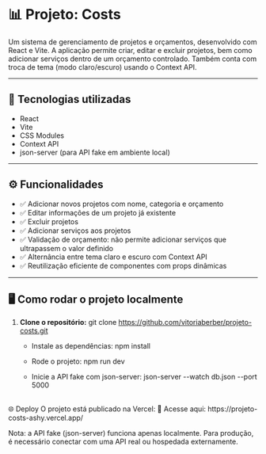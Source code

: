 # 📊 Projeto: **Costs**

Um sistema de gerenciamento de projetos e orçamentos, desenvolvido com React e Vite. A aplicação permite criar, editar e excluir projetos, bem como adicionar serviços dentro de um orçamento controlado. Também conta com troca de tema (modo claro/escuro) usando o Context API.

---

## 🚀 Tecnologias utilizadas

- React
- Vite
- CSS Modules
- Context API
- json-server (para API fake em ambiente local)
---

## ⚙️ Funcionalidades

- ✅ Adicionar novos projetos com nome, categoria e orçamento
- ✅ Editar informações de um projeto já existente
- ✅ Excluir projetos
- ✅ Adicionar serviços aos projetos
- ✅ Validação de orçamento: não permite adicionar serviços que ultrapassem o valor definido
- ✅ Alternância entre tema claro e escuro com Context API
- ✅ Reutilização eficiente de componentes com props dinâmicas

---

## 🖥️ Como rodar o projeto localmente

1. **Clone o repositório:**
   git clone https://github.com/vitoriaberber/projeto-costs.git

   - Instale as dependências:
   npm install
   
   - Rode o projeto:
   npm run dev
   - Inicie a API fake com json-server:
   json-server --watch db.json --port 5000

<br>
🌐 Deploy
O projeto está publicado na Vercel:
🔗 Acesse aqui: https://projeto-costs-ashy.vercel.app/

Nota: a API fake (json-server) funciona apenas localmente. Para produção, é necessário conectar com uma API real ou hospedada externamente.


